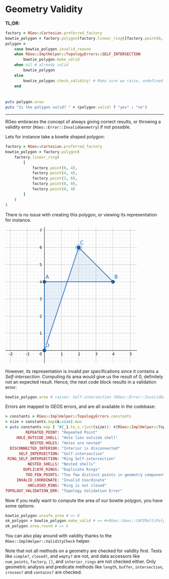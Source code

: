 # Geometry Validity

**TL;DR:**

```ruby
factory = RGeo::Cartesian.preferred_factory
bowtie_polygon = factory.polygon(factory.linear_ring([factory.point(0, 4),factory.point(4, 4),factory.point(2, 6),factory.point(0, 0),factory.point(0, 4)]))
polygon =
	case bowtie_polygon.invalid_reason
	when RGeo::ImplHelper::TopologyErrors::SELF_INTERSECTION
		bowtie_polygon.make_valid
	when nil # already valid
		bowtie_polygon
	else
		bowtie_polygon.check_validity! # Make sure we raise, undefined behaviour
	end


puts polygon.area
puts "Is the polygon valid? " + (polygon.valid? ? "yes" : "no")
```

---


RGeo embraces the concept of always giving correct results, or throwing a validity
error (`RGeo::Error::InvalidGeometry`) if not possible.

Lets for instance take a bowtie shaped polygon:

```ruby
factory = RGeo::Cartesian.preferred_factory
bowtie_polygon = factory.polygon(
	factory.linear_ring(
		[
			factory.point(0, 4),
			factory.point(4, 4),
			factory.point(2, 6),
			factory.point(0, 0),
			factory.point(0, 4)
		]
	)
)
```

There is no issue with creating this polygon, or viewing its representation for
instance.

![Bowtie polygon](https://github.com/rgeo/rgeo/raw/master/doc/assets/polygon_invalid1.png)

However, its representation is invalid per specifications since it contains a
_Self-intersection_. Computing its area would give us the result of 0, definitely
not an expected result. Hence, the next code block results in a validation error:

```ruby
bowtie_polygon.area # raises: Self-intersection (RGeo::Error::InvalidGeometry)
```

Errors are mapped to GEOS errors, and are all available in the codebase:

```ruby
> constants = RGeo::ImplHelper::TopologyErrors.constants
> size = constants.map(&:size).max
> puts constants.map { "#{_1.to_s.rjust(size)}: #{RGeo::ImplHelper::TopologyErrors.const_get(_1).inspect}" }
         REPEATED_POINT: "Repeated Point"
     HOLE_OUTSIDE_SHELL: "Hole lies outside shell"
           NESTED_HOLES: "Holes are nested"
  DISCONNECTED_INTERIOR: "Interior is disconnected"
      SELF_INTERSECTION: "Self-intersection"
 RING_SELF_INTERSECTION: "Ring Self-intersection"
          NESTED_SHELLS: "Nested shells"
        DUPLICATE_RINGS: "Duplicate Rings"
         TOO_FEW_POINTS: "Too few distinct points in geometry component"
     INVALID_COORDINATE: "Invalid Coordinate"
          UNCLOSED_RING: "Ring is not closed"
TOPOLOGY_VALIDATION_ERR: "Topology Validation Error"
```

Now if you really want to compute the area of our bowtie polygon, you have some
options:

```ruby
bowtie_polygon.unsafe_area # => 0
ok_polygon = bowtie_polygon.make_valid # => #<RGeo::Geos::CAPIMultiPolygonImpl:0x244 "MULTIPOLYGON (((0.0 0.0, 0.0 4.0, 1.3333333333333333 4.0, 0.0 0.0)), ((4.0 4.0, 1.3333333333333333 4.0, 2.0 6.0, 4.0 4.0)))">
ok_polygon.area.round # => 5
```

You can also play around with validity thanks to the `RGeo::ImplHelper::ValidityCheck`
helper.

Note that not all methods on a geometry are checked for validity first. Tests like `simple?`, `closed?`, and `empty?` are not, and data accessors like `num_points`, `factory`, `[]`, and `interior_rings` are not checked either. Only geometric analysis and predicate methods like `length`, `buffer`, `intersection`, `crosses?` and `contains?` are checked.
  